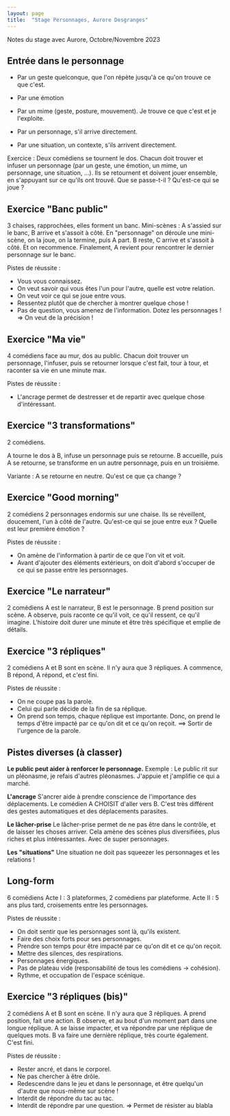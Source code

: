 ```yaml
---
layout: page
title:  "Stage Personnages, Aurore Desgranges"
---
```


Notes du stage avec Aurore, Octobre/Novembre 2023

## Entrée dans le personnage

- Par un geste quelconque, que l'on répète jusqu'à ce qu'on trouve ce que c'est.

- Par une émotion
- Par un mime (geste, posture, mouvement). Je trouve ce que c'est et je l'exploite.
- Par un personnage, s'il arrive directement.
- Par une situation, un contexte, s'ils arrivent directement.

Exercice :
Deux comédiens se tournent le dos. Chacun doit trouver et infuser un personnage (par un geste, une émotion, un mime, un personnage, une situation, ...).
Ils se retournent et doivent jouer ensemble, en s'appuyant sur ce qu'ils ont trouvé.
Que se passe-t-il ? Qu'est-ce qui se joue ?

## Exercice "Banc public"
3 chaises, rapprochées, elles forment un banc.
Mini-scènes :
A s'assied sur le banc, B arrive et s'assoit à côté.
En "personnage" on déroule une mini-scène, on la joue, on la termine, puis A part.
B reste, C arrive et s'assoit à côté.
Et on recommence. Finalement, A revient pour rencontrer le dernier personnage sur le banc.

Pistes de réussite :
- Vous vous connaissez.
- On veut savoir qui vous êtes l'un pour l'autre, quelle est votre relation.
- On veut voir ce qui se joue entre vous.
- Ressentez plutôt que de chercher à montrer quelque chose !
- Pas de question, vous amenez de l'information. Dotez les personnages !
=> On veut de la précision !

## Exercice "Ma vie"
4 comédiens face au mur, dos au public.
Chacun doit trouver un personnage, l'infuser, puis se retourner lorsque c'est fait, tour à tour, et raconter sa vie en une minute max.

Pistes de réussite :
- L'ancrage permet de destresser et de repartir avec quelque chose d'intéressant.

## Exercice "3 transformations"
2 comédiens.

A tourne le dos à B, infuse un personnage puis se retourne.
B accueille, puis A se retourne, se transforme en un autre personnage, puis en un troisième.

Variante : A se retourne en neutre. Qu'est ce que ça change ?


## Exercice "Good morning"
2 comédiens
2 personnages endormis sur une chaise.
Ils se réveillent, doucement, l'un à côté de l'autre.
Qu'est-ce qui se joue entre eux ?
Quelle est leur première émotion ?

Pistes de réussite :
- On amène de l'information à partir de ce que l'on vit et voit.
- Avant d'ajouter des éléments extérieurs, on doit d'abord s'occuper de ce qui se passe entre les personnages.

## Exercice "Le narrateur"
2 comédiens
A est le narrateur, B est le personnage.
B prend position sur scène.
A observe, puis raconte ce qu'il voit, ce qu'il ressent, ce qu'il imagine.
L'histoire doit durer une minute et être très spécifique et emplie de détails.

## Exercice "3 répliques"
2 comédiens
A et B sont en scène. Il n'y aura que 3 répliques.
A commence, B répond, A répond, et c'est fini.

Pistes de réussite :
- On ne coupe pas la parole.
- Celui qui parle décide de la fin de sa réplique.
- On prend son temps, chaque réplique est importante. Donc, on prend le temps d'être impacté par ce qu'on dit et ce qu'on reçoit.
==> Sortir de l'urgence de la parole.

## Pistes diverses (à classer)
**Le public peut aider à renforcer le personnage.**
Exemple : Le public rit sur un pléonasme, je refais d'autres pléonasmes. J'appuie et j'amplifie ce qui a marché.

**L'ancrage**
S'ancrer aide à prendre conscience de l'importance des déplacements.
Le comédien A CHOISIT d'aller vers B. C'est très différent des gestes automatiques et des déplacements parasites.

**Le lâcher-prise**
Le lâcher-prise permet de ne pas être dans le contrôle, et de laisser les choses arriver. Cela amène des scènes plus diversifiées, plus riches et plus intéressantes. Avec de super personnages.

**Les "situations"**
Une situation ne doit pas squeezer les personnages et les relations !


## Long-form
6 comédiens
Acte I : 3 plateformes, 2 comédiens par plateforme.
Acte II : 5 ans plus tard, croisements entre les personnages.

Pistes de réussite :
- On doit sentir que les personnages sont là, qu'ils existent.
- Faire des choix forts pour ses personnages.
- Prendre son temps pour être impacté par ce qu'on dit et ce qu'on reçoit.
- Mettre des silences, des respirations.
- Personnages énergiques.
- Pas de plateau vide (responsabilité de tous les comédiens -> cohésion).
- Rythme, et occupation de l'espace scénique.


## Exercice "3 répliques (bis)"
2 comédiens
A et B sont en scène. Il n'y aura que 3 répliques.
A prend position, fait une action.
B observe, et au bout d'un moment part dans une longue réplique.
A se laisse impacter, et va répondre par une réplique de quelques mots.
B va faire une dernière réplique, très courte également.
C'est fini.

Pistes de réussite :
- Rester ancré, et dans le corporel.
- Ne pas chercher à être drôle.
- Redescendre dans le jeu et dans le personnage, et être quelqu'un d'autre que nous-même sur scène !
- Interdit de répondre du tac au tac.
- Interdit de répondre par une question.
=> Permet de résister au blabla